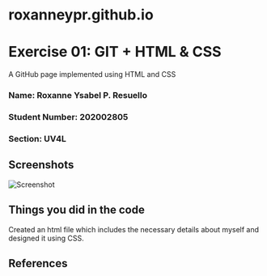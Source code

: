 # roxanneypr.github.io

# Exercise 01: GIT + HTML & CSS
A GitHub page implemented using HTML and CSS

### Name: Roxanne Ysabel P. Resuello
### Student Number: 202002805
### Section: UV4L

## Screenshots
![Screenshot](/screenshot.jpg)


## Things you did in the code
Created an html file which includes the necessary details about myself and designed it using CSS.

## References
